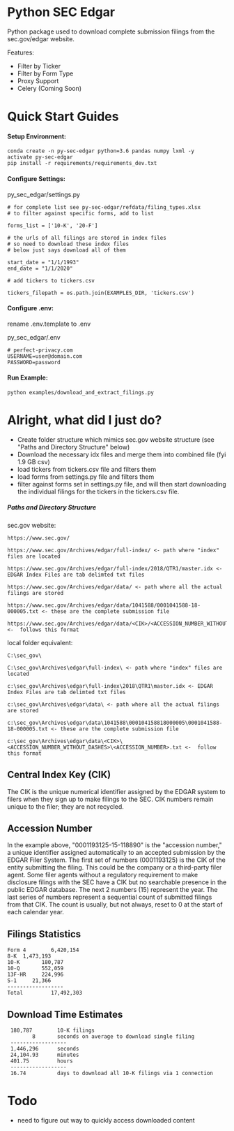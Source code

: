 Python SEC Edgar
=============

Python package used to download complete submission filings from the sec.gov/edgar website.


Features:
 - Filter by Ticker
 - Filter by Form Type
 - Proxy Support
 - Celery (Coming Soon)

# Quick Start Guides

#### Setup Environment:

    conda create -n py-sec-edgar python=3.6 pandas numpy lxml -y
    activate py-sec-edgar
    pip install -r requirements/requirements_dev.txt

#### Configure Settings:

py_sec_edgar/settings.py

    # for complete list see py-sec-edgar/refdata/filing_types.xlsx
    # to filter against specific forms, add to list

    forms_list = ['10-K', '20-F']

    # the urls of all filings are stored in index files
    # so need to download these index files
    # below just says download all of them

    start_date = "1/1/1993"
    end_date = "1/1/2020"

    # add tickers to tickers.csv

    tickers_filepath = os.path.join(EXAMPLES_DIR, 'tickers.csv')

#### Configure .env:

rename .env.template to .env

py_sec_edgar/.env

    # perfect-privacy.com
    USERNAME=user@domain.com
    PASSWORD=password



#### Run Example:

    python examples/download_and_extract_filings.py

# Alright, what did I just do?
 - Create folder structure which mimics sec.gov website structure (see "Paths and Directory Structure" below)
 - Download the necessary idx files and merge them into combined file (fyi 1.9 GB csv)
 - load tickers from tickers.csv file and filters them
 - load forms from settings.py file and filters them
 - filter against forms set in settings.py file, and will then start downloading the individual filings for the tickers in the tickers.csv file.


##### Paths and Directory Structure

   sec.gov website:

    https://www.sec.gov/

    https://www.sec.gov/Archives/edgar/full-index/ <- path where "index" files are located

    https://www.sec.gov/Archives/edgar/full-index/2018/QTR1/master.idx <- EDGAR Index Files are tab delimted txt files

    https://www.sec.gov/Archives/edgar/data/ <- path where all the actual filings are stored

    https://www.sec.gov/Archives/edgar/data/1041588/0001041588-18-000005.txt <- these are the complete submission file

    https://www.sec.gov/Archives/edgar/data/<CIK>/<ACCESSION_NUMBER_WITHOUT_DASHES>/<ACCESSION_NUMBER>.txt <-  follows this format

local folder equivalent:

    C:\sec_gov\

    C:\sec_gov\Archives\edgar\full-index\ <- path where "index" files are located

    c:\sec_gov\Archives\edgar\full-index\2018\QTR1\master.idx <- EDGAR Index Files are tab delimted txt files

    c:\sec_gov\Archives\edgar\data\ <- path where all the actual filings are stored

    c:\sec_gov\Archives\edgar\data\1041588\000104158818000005\0001041588-18-000005.txt <- these are the complete submission file

    c:\sec_gov\Archives\edgar\data\<CIK>\<ACCESSION_NUMBER_WITHOUT_DASHES>\<ACCESSION_NUMBER>.txt <-  follow this format


Central Index Key (CIK)
-----------------------
The CIK is the unique numerical identifier assigned by the EDGAR system to filers when they sign up to make filings to the SEC. CIK numbers remain unique to the filer; they are not recycled.

Accession Number
---------------
In the example above, "0001193125-15-118890" is the "accession number," a unique identifier assigned automatically to an accepted submission by the EDGAR Filer System. The first set of numbers (0001193125) is the CIK of the entity submitting the filing. This could be the company or a third-party filer agent. Some filer agents without a regulatory requirement to make disclosure filings with the SEC have a CIK but no searchable presence in the public EDGAR database. The next 2 numbers (15) represent the year. The last series of numbers represent a sequential count of submitted filings from that CIK. The count is usually, but not always, reset to 0 at the start of each calendar year.



Filings Statistics
------------------

    Form 4        6,420,154
    8-K	 1,473,193
    10-K	   180,787
    10-Q	   552,059
    13F-HR	   224,996
    S-1	    21,366
    ------------------
    Total         17,492,303


Download Time Estimates
-----------------------

	 180,787        10-K filings
            8       seconds on average to download single filing
     ------------------
     1,446,296 	    seconds
	 24,104.93 	    minutes
	 401.75 	    hours
     ------------------
	 16.74 	        days to download all 10-K filings via 1 connection


# Todo
 * need to figure out way to quickly access downloaded content
